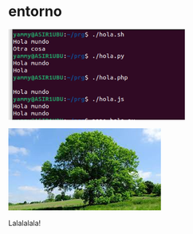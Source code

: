 # entorno 



<img src="https://github.com/Yammy468/entornos/blob/main/images/T2_E1-1.png?raw=true" alt="T2_E1-1" style="zoom:80%;" />

![Arbol](https://github.com/Yammy468/entornos/blob/main/images/arbol.jpeg?raw=true)



Lalalalala!
